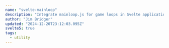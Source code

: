 ```yaml
---
name: "svelte-mainloop"
description: "Integrate mainloop.js for game loops in Svelte applications."
author: "Jim Bridger"
updated: "2024-12-20T23:12:03.095Z"
svelte5: true
tags: 
  - utility
---
```

